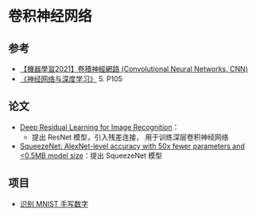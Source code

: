 # 卷积神经网络

## 参考

* [【機器學習2021】卷積神經網路 (Convolutional Neural Networks, CNN)](https://www.youtube.com/watch?v=hYdO9CscNes&list=PLJV_el3uVTsMhtt7_Y6sgTHGHp1Vb2P2J&index=9)
* [《神经网络与深度学习》](https://nndl.github.io/) 5. P105

## 论文

* [Deep Residual Learning for Image Recognition](https://arxiv.org/abs/1512.03385)：
    * 提出 ResNet 模型，引入残差连接， 用于训练深层卷积神经网络
* [SqueezeNet: AlexNet-level accuracy with 50x fewer parameters and <0.5MB model size](https://arxiv.org/pdf/1602.07360.pdf)：提出 SqueezeNet 模型

## 项目

* [识别 MNIST 手写数字](https://github.com/t9k/sample-docs/blob/master/docs/image/recognize-mnist-handwritten-digit.md)
